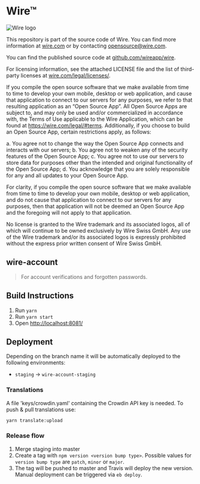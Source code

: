 # Wire™

![Wire logo](https://github.com/wireapp/wire/blob/master/assets/logo.png?raw=true)

This repository is part of the source code of Wire. You can find more information at [wire.com](https://wire.com) or by contacting opensource@wire.com.

You can find the published source code at [github.com/wireapp/wire](https://github.com/wireapp/wire).

For licensing information, see the attached LICENSE file and the list of third-party licenses at [wire.com/legal/licenses/](https://wire.com/legal/licenses/).

If you compile the open source software that we make available from time to time to develop your own mobile, desktop or web application, and cause that application to connect to our servers for any purposes, we refer to that resulting application as an “Open Source App”. All Open Source Apps are subject to, and may only be used and/or commercialized in accordance with, the Terms of Use applicable to the Wire Application, which can be found at https://wire.com/legal/#terms. Additionally, if you choose to build an Open Source App, certain restrictions apply, as follows:

a. You agree not to change the way the Open Source App connects and interacts with our servers; b. You agree not to weaken any of the security features of the Open Source App; c. You agree not to use our servers to store data for purposes other than the intended and original functionality of the Open Source App; d. You acknowledge that you are solely responsible for any and all updates to your Open Source App.

For clarity, if you compile the open source software that we make available from time to time to develop your own mobile, desktop or web application, and do not cause that application to connect to our servers for any purposes, then that application will not be deemed an Open Source App and the foregoing will not apply to that application.

No license is granted to the Wire trademark and its associated logos, all of which will continue to be owned exclusively by Wire Swiss GmbH. Any use of the Wire trademark and/or its associated logos is expressly prohibited without the express prior written consent of Wire Swiss GmbH.

## wire-account

> For account verifications and forgotten passwords.

## Build Instructions

1. Run `yarn`
1. Run `yarn start`
1. Open [http://localhost:8081/](http://localhost:8081/)

## Deployment

Depending on the branch name it will be automatically deployed to the following environments:

- `staging` -> `wire-account-staging`

### Translations

A file 'keys/crowdin.yaml' containing the Crowdin API key is needed. To push & pull translations use:

```bash
yarn translate:upload
```

### Release flow

1. Merge staging into master
1. Create a tag with `npm version <version bump type>`. Possible values for `version bump type` are `patch`, `minor` or `major`.
1. The tag will be pushed to master and Travis will deploy the new version. Manual deployment can be triggered via `eb deploy`.
